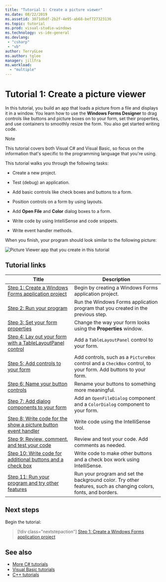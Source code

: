 ```yaml
---
title: "Tutorial 1: Create a picture viewer"
ms.date: 08/22/2019
ms.assetid: 3071d6df-2b2f-4e95-ab68-bef727323136
ms.topic: tutorial
ms.prod: visual-studio-windows
ms.technology: vs-ide-general
ms.devlang: 
 - "csharp"
 - "vb"
author: TerryGLee
ms.author: tglee
manager: jillfra
ms.workload:
  - "multiple"
---
```

# Tutorial 1: Create a picture viewer

In this tutorial, you build an app that loads a picture from a file and displays it in a window. You learn how to use the **Windows Forms Designer** to drag controls like buttons and picture boxes on to your form, set their properties, and use containers to smoothly resize the form. You also get started writing code.

> [!NOTE]
> This tutorial covers both Visual C# and Visual Basic, so focus on the information that's specific to the programming language that you're using.

This tutorial walks you through the following tasks: 

* Create a new project.

* Test (debug) an application.

* Add basic controls like check boxes and buttons to a form.

* Position controls on a form by using layouts.

* Add **Open File** and **Color** dialog boxes to a form.

* Write code by using IntelliSense and code snippets.

* Write event handler methods.

When you finish, your program should look similar to the following picture:

![Picture Viewer app that you create in this tutorial](../ide/media/express_pictureviewerdone.png)

## Tutorial links

|Title|Description|
|-----------|-----------------|
|[Step 1: Create a Windows Forms application project](../ide/step-1-create-a-windows-forms-application-project.md)|Begin by creating a Windows Forms application project.|
|[Step 2: Run your program](../ide/step-2-run-your-program.md)|Run the Windows Forms application program that you created in the previous step.|
|[Step 3: Set your form properties](../ide/step-3-set-your-form-properties.md)|Change the way your form looks using the **Properties** window.|
|[Step 4: Lay out your form with a TableLayoutPanel control](../ide/step-4-lay-out-your-form-with-a-tablelayoutpanel-control.md)|Add a `TableLayoutPanel` control to your form.|
|[Step 5: Add controls to your form](../ide/step-5-add-controls-to-your-form.md)|Add controls, such as a `PictureBox` control and a `CheckBox` control, to your form. Add buttons to your form.|
|[Step 6: Name your button controls](../ide/step-6-name-your-button-controls.md)|Rename your buttons to something more meaningful.|
|[Step 7: Add dialog components to your form](../ide/step-7-add-dialog-components-to-your-form.md)|Add an `OpenFileDialog` component and a `ColorDialog` component to your form.|
|[Step 8: Write code for the show a picture button event handler](../ide/step-8-write-code-for-the-show-a-picture-button-event-handler.md)|Write code using the IntelliSense tool.|
|[Step 9: Review, comment, and test your code](../ide/step-9-review-comment-and-test-your-code.md)|Review and test your code. Add comments as needed.|
|[Step 10: Write code for additional buttons and a check box](../ide/step-10-write-code-for-additional-buttons-and-a-check-box.md)|Write code to make other buttons and a check box work using IntelliSense.|
|[Step 11: Run your program and try other features](../ide/step-11-run-your-program-and-try-other-features.md)|Run your program and set the background color. Try other features, such as changing colors, fonts, and borders.|

## Next steps

Begin the tutorial:

> [!div class="nextstepaction"]
> [Step 1: Create a Windows Forms application project](../ide/step-1-create-a-windows-forms-application-project.md)

## See also

* [More C# tutorials](/visualstudio/get-started/csharp/)
* [Visual Basic tutorials](/visualstudio/get-started/visual-basic/)
* [C++ tutorials](../ide/getting-started-with-cpp-in-visual-studio.md)
